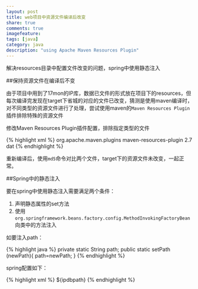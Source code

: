 ```yaml
---
layout: post
title: web项目中资源文件编译后改变 
share: true
comments: true
imagefeature:
tags: [java]
category: java
description: "using Apache Maven Resources Plugin"
---
```


解决resources目录中配置文件改变的问题，spring中使用静态注入

<!--more-->

##保持资源文件在编译后不变

由于项目中用到了17mon的IP库，数据已文件的形式放在项目下的resources，但每次编译完发现在target下省城的对应的文件已改变，猜测是使用maven编译时，对不同类型的资源文件进行了处理，尝试使用maven的`Maven Resources Plugin`插件排除特殊的资源文件

修改Maven Resources Plugin插件配置，排除指定类型的文件

{% highlight xml %}
<plugin>
    <groupId>org.apache.maven.plugins</groupId>
    <artifactId>maven-resources-plugin</artifactId>
    <version>2.7</version>
    <configuration>
        <nonFilteredFileExtensions>
            <nonFilteredFileExtension>dat</nonFilteredFileExtension>
        </nonFilteredFileExtensions>
    </configuration>
</plugin>
{%  endhighlight %}

重新编译后，使用`md5`命令对比两个文件，target下的资源文件未改变，一起正常。


##Spring中的静态注入

要在spring中使用静态注入需要满足两个条件：

1. 声明静态属性的set方法
2. 使用`org.springframework.beans.factory.config.MethodInvokingFactoryBean`向类中的方法注入

如要注入path：

{% highlight java %}
private static String path;
public static setPath (newPath){
	path=newPath;
}
{%  endhighlight %}

spring配置如下：

{% highlight xml %}
<bean class="org.springframework.beans.factory.config.MethodInvokingFactoryBean">
    <property name="staticMethod" value="com.wei.shimao.utils.IPLoactionUtils.setPath"/>
    <property name="arguments">
        <value>
            ${ipdbpath}
        </value>
    </property>
</bean>
{%  endhighlight %}
